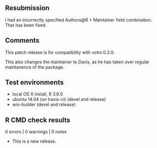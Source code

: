 ## Resubmission

I had an incorrectly specified Authors@R + Maintainer field combination. That
has been fixed.

## Comments

This patch release is for compatibility with vctrs 0.2.0.

This also changes the maintainer to Davis, as he has taken over regular 
maintanence of the package.

## Test environments
* local OS X install, R 3.6.0
* ubuntu 14.04 (on travis-ci) (devel and release)
* win-builder (devel and release)

## R CMD check results

0 errors | 0 warnings | 0 notes

* This is a new release.
